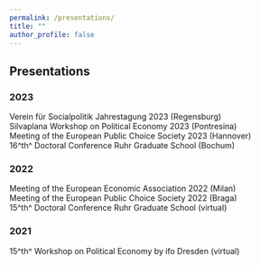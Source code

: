 ```yaml
---
permalink: /presentations/
title: ""
author_profile: false
---
```

## Presentations

### 2023
Verein für Socialpolitik Jahrestagung 2023 (Regensburg)  
Silvaplana Workshop on Political Economy 2023 (Pontresina)  
Meeting of the European Public Choice Society 2023 (Hannover)  
16^th^ Doctoral Conference Ruhr Graduate School (Bochum)  

### 2022
Meeting of the European Economic Association 2022 (Milan)  
Meeting of the European Public Choice Society 2022 (Braga)  
15^th^ Doctoral Conference Ruhr Graduate School (virtual)  

### 2021
15^th^ Workshop on Political Economy by ifo Dresden (virtual)  
